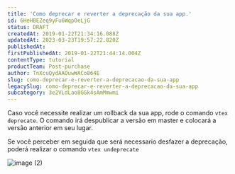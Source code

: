 ```yaml
---
title: 'Como deprecar e reverter a deprecação da sua app.'
id: 6HeHBEZeq9yFu6WqpOeLjG
status: DRAFT
createdAt: 2019-01-22T21:34:16.088Z
updatedAt: 2023-03-23T19:57:22.820Z
publishedAt: 
firstPublishedAt: 2019-01-22T21:44:14.004Z
contentType: tutorial
productTeam: Post-purchase
author: TnXcuQydAAOuwWACo864E
slug: como-deprecar-e-reverter-a-deprecacao-da-sua-app
legacySlug: como-deprecar-e-reverter-a-deprecacao-da-sua-app
subcategory: 3e2VLdLao8GGk4sAmMmwmi
---
```


Caso você necessite realizar um rollback da sua app, rode o comando `vtex deprecate`.  O comando irá despublicar a versão em master e colocará a versão anterior em seu lugar.

Se você perceber em seguida que será necessario desfazer a deprecação, poderá realizar o comando `vtex undeprecate`

![image (2)](//images.ctfassets.net/alneenqid6w5/42XNwwb22OQKBkOTO5C2Bl/3bfbb5a89027e41dda9a7532a7591e7f/image__2_.png)
